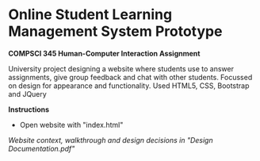 # Online Student Learning Management System Prototype
**COMPSCI 345 Human-Computer Interaction Assignment**

University project designing a website where students use to answer assignments, give group feedback
and chat with other students. Focussed on design for appearance and functionality. Used HTML5, CSS,
Bootstrap and JQuery

**Instructions**

- Open website with "index.html"

*Website context, walkthrough and design decisions in "Design Documentation.pdf"*
